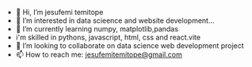 - 👋 Hi, I’m jesufemi temitope
- 👀 I’m interested in data scieence and website development...
- 🌱 I’m currently learning numpy, matplotlib,pandas
- i'm skilled  in pythons, javascript, html, css and react.vite
- 💞️ I’m looking to collaborate on data science web development project 
- 📫 How to reach me: jesufemitemitope@gmail.com

<!---
jesufemi2023/jesufemi2023 is a ✨ special ✨ repository because its `README.md` (this file) appears on your GitHub profile.
You can click the Preview link to take a look at your changes.
--->
